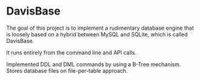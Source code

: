 # DavisBase


The goal of this project is to implement a rudimentary database engine that is loosely based on a hybrid between MySQL and SQLite, which is called DavisBase.

It runs entirely from the command line and API calls.

Implemented DDL and DML commands by using a B-Tree mechanism. Stores database files on file-per-table approach.

